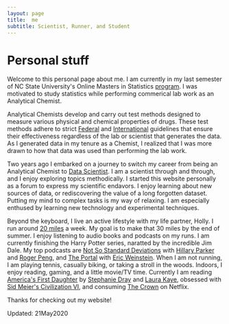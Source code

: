 ```yaml
---
layout: page
title:  me
subtitle: Scientist, Runner, and Student
---
```


# Personal stuff

Welcome to this personal page about me. I am currently in my last semester of NC State University's Online Masters in Statistics [program](https://online-distance.ncsu.edu/program/master-of-statistics/). I was motivated to study statistics while performing commerical lab work as an Analytical Chemist. 

Analytical Chemists develop and carry out test methods designed to measure various physical and chemical properties of drugs. These test methods adhere to strict [Federal](https://www.fda.gov/drugs/pharmaceutical-quality-resources/current-good-manufacturing-practice-cgmp-regulations) and [International](http://www.jpma.or.jp/english/about_us/about_us.html) guidelines that ensure their effectiveness regardless of the lab or scientist that generates the data. As I generated data in my tenure as a Chemist, I realized that I was more drawn to how that data was used  than performing the lab work. 

Two years ago I embarked on a journey to switch my career from being an Analytical Chemist to [Data Scientist](https://9olive.github.io/blog/2020/05/15/ST558_Blog_1.html). I am a scientist through and through, and I enjoy exploring topics methodically. I started this website personally as a forum to express my scientific endavors. I enjoy learning about new sources of data, or rediscovering the value of a long forgotten dataset. Putting my mind to complex tasks is my way of relaxing. I am especially enthused by learning new technology and experimental techniques. 

Beyond the keyboard, I live an active lifestyle with my life partner, Holly. I run around [20 miles](https://www.strava.com/athletes/42253730) a week. My goal is to make that 30 miles by the end of summer. I enjoy listening to audio books and podcasts on my runs. I am currently finishing the Harry Potter series, naratted by the incredible Jim Dale. My top podcasts are [Not So Standard Deviations](www.nssdeviations.com) with [Hillary Parker](https://twitter.com/hspter) and [Roger Peng](https://twitter.com/rdpeng), and [The Portal](https://ericweinstein.org/) with [Eric Weinstein](https://twitter.com/EricRWeinstein). When I am not running, I am playing tennis, casually biking, or taking a stroll in the woods. Indoors, I enjoy reading, gaming, and a little movie/TV time. Currently I am reading [America's First Daughter](http://draykamoie.com/five-lies-we-told-in-americas-first-daughter-and-how-we-got-away-with-it/) by [Stephanie Dray](https://twitter.com/stephaniehdray) and [Laura Kaye](https://twitter.com/laurakayeauthor), obsessed with [Sid Meier's Civilization VI](https://civilization.com/), and consuming [The Crown](https://youtu.be/JWtnJjn6ng0) on Netflix. 

Thanks for checking out my website!

Updated: 21May2020
